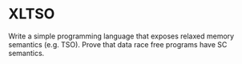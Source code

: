 XLTSO
=====

Write a simple programming language that exposes relaxed memory semantics (e.g. TSO). Prove that data race free programs have SC semantics.
